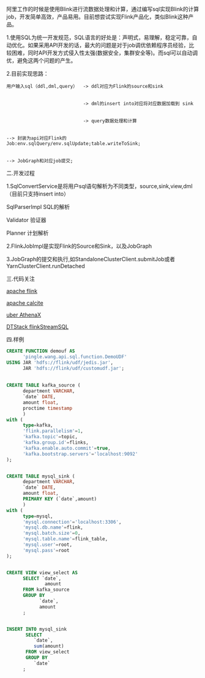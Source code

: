 阿里工作的时候是使用Blink进行流数据处理和计算，通过编写sql实现Blink的计算job，开发简单高效，产品易用。目前想尝试实现Flink产品化，类似Blink这种产品。


   1.使用SQL为统一开发规范，SQL语言的好处是：声明式，易理解，稳定可靠，自动优化。如果采用API开发的话，最大的问题是对于job调优依赖程序员经验，比较困难，同时API开发方式侵入性太强(数据安全，集群安全等)。而sql可以自动调优，避免这两个问题的产生。
   
   
   2.目前实现思路：
   
   
    用户输入sql（ddl,dml,query）  -> ddl对应为Flink的source和sink


                                -> dml的insert into对应将对应数据加载到 sink 
                           
                           
                                -> query数据处理和计算
                           
                           
    --> 封装为api对应Flink的Job:env.sqlQuery/env.sqlUpdate;table.writeToSink;
    
    
    --> JobGraph和对应job提交; 
    
    
二.开发过程


   1.SqlConvertService是将用户sql语句解析为不同类型，source,sink,view,dml（目前只支持insert into）  
   
   SqlParserImpl SQL的解析  
     
   Validator  验证器  
   
   Planner    计划解析
   
   2.FlinkJobImpl是实现Flink的Source和Sink，以及JobGraph
   
   3.JobGraph的提交和执行,如StandaloneClusterClient.submitJob或者YarnClusterClient.runDetached    
   
   
三.代码关注

[apache flink](https://github.com/apache/flink)


[apache calcite](https://github.com/apache/calcite)


[uber AthenaX](https://github.com/uber/AthenaX)


[DTStack flinkStreamSQL](https://github.com/DTStack/flinkStreamSQL)

四.样例
```sql
CREATE FUNCTION demouf AS 
      'pingle.wang.api.sql.function.DemoUDF' 
USING JAR 'hdfs://flink/udf/jedis.jar',
      JAR 'hdfs://flink/udf/customudf.jar';
      
      
CREATE TABLE kafka_source (
      department VARCHAR,
      `date` DATE,
      amount float, 
      proctime timestamp
      ) 
with (
      type=kafka,
      'flink.parallelism'=1,
      'kafka.topic'=topic,
      'kafka.group.id'=flinks,
      'kafka.enable.auto.commit'=true,
      'kafka.bootstrap.servers'='localhost:9092'
);


CREATE TABLE mysql_sink (
      department VARCHAR,
      `date` DATE,
      amount float, 
      PRIMARY KEY (`date`,amount)
      ) 
with (
      type=mysql,
      'mysql.connection'='localhost:3306',
      'mysql.db.name'=flink,
      'mysql.batch.size'=0,
      'mysql.table.name'=flink_table,
      'mysql.user'=root,
      'mysql.pass'=root
);


CREATE VIEW view_select AS 
      SELECT `date`, 
              amount 
      FROM kafka_source 
      GROUP BY 
            `date`,
            amount
      ;


INSERT INTO mysql_sink 
       SELECT 
          `date`, 
          sum(amount) 
       FROM view_select 
       GROUP BY 
          `date`
      ;
```
